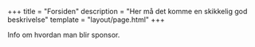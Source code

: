 +++
title = "Forsiden"
description = "Her må det komme en skikkelig god beskrivelse"
template = "layout/page.html"
+++

Info om hvordan man blir sponsor.
